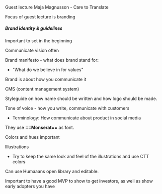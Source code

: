 
Guest lecture Maja Magnusson - Care to Translate

Focus of guest lecture is branding

##### Brand identity & guidelines

Important to set in the beginning

Communicate vision often

Brand manifesto - what does brand stand for:
- "What do we believe in for values"

Brand is about how you communicate it

CMS (content management system)

Styleguide on how name should be written and how logo should be made.

Tone of voice - how you write, communicate with customers
- Terminology: How communicate about product in social media

They use **==Monserat==** as font.

Colors and hues important

Illustrations
- Try to keep the same look and feel of the illustrations and use CTT colors

Can use Humaaans open library and editable.

Important to have a good MVP to show to get investors, as well as show early adopters you have